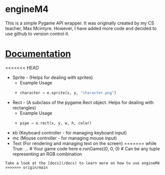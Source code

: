 # engineM4
This is a simple Pygame API wrapper. It was originally created by my CS teacher, Max Mcintyre. However, I have added more code and decided to use github to version control it.

# [Documentation](docs/index.md)


<<<<<<< HEAD
 - Sprite - (Helps for dealing with sprites)
   - Example Usage
   - ```python
     character = e.sprite(x, y, "character.png")
     ```
 - Rect - (A subclass of the pygame.Rect object. Helps for dealing with rectangles)
   - Example Usage
   - ```python
     pipe = e.rect(x, y, w, h, color)
     ```
 - kb (Keyboard controller - for managing keyboard input)
 - mc (Mouse controller - for managing mouse input)
 - Text (For rendering and managing text on the screen)
=======
while True:
  ... # Your game code here
  e.runGame((0, 0, 0) # Can be any tuple representing an RGB combination
  
 ```
 Take a look at the [docs](/docs) to learn more on how to use engineM4
>>>>>>> origin/main



 
